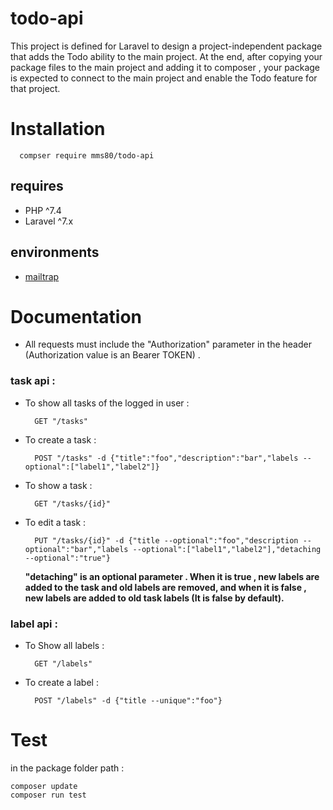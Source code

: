 # todo-api

This project is defined for Laravel to design a project-independent package that adds the Todo ability to the main project. At the end, after copying your package files to the main project and adding it to composer , your package is expected to connect to the main project and enable the Todo feature for that project.


# Installation

      compser require mms80/todo-api

## requires

- PHP ^7.4
- Laravel ^7.x

## environments

- [mailtrap](https://mailtrap.io/)

# Documentation

- All requests must include the "Authorization" parameter in the header (Authorization value is an Bearer TOKEN) .
### task api :
- To show all tasks of the logged in user :

		GET "/tasks"

- To create a task :

		POST "/tasks" -d {"title":"foo","description":"bar","labels --optional":["label1","label2"]}

- To show a task :

		GET "/tasks/{id}"

- To edit a task :

		PUT "/tasks/{id}" -d {"title --optional":"foo","description --optional":"bar","labels --optional":["label1","label2"],"detaching --optional":"true"}
	
	**"detaching"  is an optional parameter . When it is true , new labels are added to the task and old labels are removed, and when it is false , new labels are added to old task labels (It is false by default).**

### label api :
- To Show all labels :

		GET "/labels"

- To create a label : 

		POST "/labels" -d {"title --unique":"foo"}

# Test
in the package folder path :

	composer update
	composer run test
